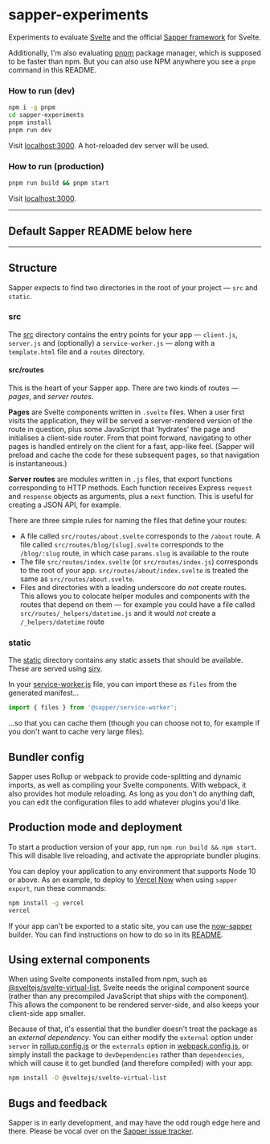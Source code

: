# sapper-experiments

Experiments to evaluate [Svelte](https://svelte.dev/) and the official
[Sapper framework](https://github.com/sveltejs/sapper) for Svelte.

Additionally, I'm also evaluating [pnpm](https://pnpm.js.org) package manager,
which is supposed to be faster than npm. But you can also use NPM anywhere you
see a `pnpm` command in this README.

### How to run (dev)

```bash
npm i -g pnpm
cd sapper-experiments
pnpm install
pnpm run dev
```

Visit [localhost:3000](http://localhost:3000). A hot-reloaded dev server will be
used.

### How to run (production)

```bash
pnpm run build && pnpm start
```

Visit [localhost:3000](http://localhost:3000).

---

## Default Sapper README below here

---

## Structure

Sapper expects to find two directories in the root of your project — `src` and
`static`.

### src

The [src](src) directory contains the entry points for your app — `client.js`,
`server.js` and (optionally) a `service-worker.js` — along with a
`template.html` file and a `routes` directory.

#### src/routes

This is the heart of your Sapper app. There are two kinds of routes — _pages_,
and _server routes_.

**Pages** are Svelte components written in `.svelte` files. When a user first
visits the application, they will be served a server-rendered version of the
route in question, plus some JavaScript that 'hydrates' the page and initialises
a client-side router. From that point forward, navigating to other pages is
handled entirely on the client for a fast, app-like feel. (Sapper will preload
and cache the code for these subsequent pages, so that navigation is
instantaneous.)

**Server routes** are modules written in `.js` files, that export functions
corresponding to HTTP methods. Each function receives Express `request` and
`response` objects as arguments, plus a `next` function. This is useful for
creating a JSON API, for example.

There are three simple rules for naming the files that define your routes:

- A file called `src/routes/about.svelte` corresponds to the `/about` route. A
  file called `src/routes/blog/[slug].svelte` corresponds to the `/blog/:slug`
  route, in which case `params.slug` is available to the route
- The file `src/routes/index.svelte` (or `src/routes/index.js`) corresponds to
  the root of your app. `src/routes/about/index.svelte` is treated the same as
  `src/routes/about.svelte`.
- Files and directories with a leading underscore do _not_ create routes. This
  allows you to colocate helper modules and components with the routes that
  depend on them — for example you could have a file called
  `src/routes/_helpers/datetime.js` and it would _not_ create a
  `/_helpers/datetime` route

### static

The [static](static) directory contains any static assets that should be
available. These are served using [sirv](https://github.com/lukeed/sirv).

In your [service-worker.js](src/service-worker.js) file, you can import these as
`files` from the generated manifest...

```js
import { files } from '@sapper/service-worker';
```

...so that you can cache them (though you can choose not to, for example if you
don't want to cache very large files).

## Bundler config

Sapper uses Rollup or webpack to provide code-splitting and dynamic imports, as
well as compiling your Svelte components. With webpack, it also provides hot
module reloading. As long as you don't do anything daft, you can edit the
configuration files to add whatever plugins you'd like.

## Production mode and deployment

To start a production version of your app, run `npm run build && npm start`.
This will disable live reloading, and activate the appropriate bundler plugins.

You can deploy your application to any environment that supports Node 10 or
above. As an example, to deploy to [Vercel Now](https://vercel.com) when using
`sapper export`, run these commands:

```bash
npm install -g vercel
vercel
```

If your app can't be exported to a static site, you can use the
[now-sapper](https://github.com/thgh/now-sapper) builder. You can find
instructions on how to do so in its
[README](https://github.com/thgh/now-sapper#basic-usage).

## Using external components

When using Svelte components installed from npm, such as
[@sveltejs/svelte-virtual-list](https://github.com/sveltejs/svelte-virtual-list),
Svelte needs the original component source (rather than any precompiled
JavaScript that ships with the component). This allows the component to be
rendered server-side, and also keeps your client-side app smaller.

Because of that, it's essential that the bundler doesn't treat the package as an
_external dependency_. You can either modify the `external` option under
`server` in [rollup.config.js](rollup.config.js) or the `externals` option in
[webpack.config.js](webpack.config.js), or simply install the package to
`devDependencies` rather than `dependencies`, which will cause it to get bundled
(and therefore compiled) with your app:

```bash
npm install -D @sveltejs/svelte-virtual-list
```

## Bugs and feedback

Sapper is in early development, and may have the odd rough edge here and there.
Please be vocal over on the
[Sapper issue tracker](https://github.com/sveltejs/sapper/issues).
